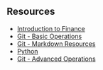 
## Resources
* [Introduction to Finance](Week1-IntroToFinance.md)
* [Git - Basic Operations](Week1-GitBasicOperations.md) 
* [Git - Markdown Resources](Week1-GitMarkdownResources.md)
* [Python](Week2-Python.md)
* [Git - Advanced Operations](AdvancedGit.md)

<!--*I live in Downtown, Toronto*
![](https://github.com/nomadic-me/CodingCheatSheets/blob/main/TotontoLogo.png?raw=true) -->
